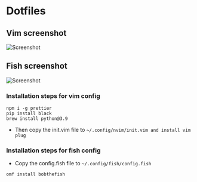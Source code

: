 # Dotfiles
## Vim screenshot
![Screenshot](https://raw.githubusercontent.com/samrath2007/Dotfiles/main/Screenshot%202021-05-26%20at%2011.06.43%20AM.png)
## Fish screenshot
![Screenshot](https://raw.githubusercontent.com/samrath2007/Dotfiles/main/Screenshot%202021-05-26%20at%2011.06.43%20AM.png)

### Installation steps for vim config
```
npm i -g prettier
pip install black
brew install python@3.9
```
- Then copy the init.vim file to `~/.config/nvim/init.vim and install vim plug`
### Installation steps for fish config
- Copy the config.fish file to `~/.config/fish/config.fish`
```
omf install bobthefish
```
